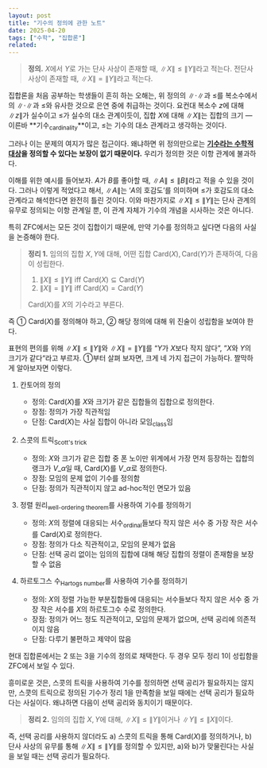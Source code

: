 ```yaml
---
layout: post
title: "기수의 정의에 관한 노트"
date: 2025-04-20
tags: ["수학", "집합론"]
related:
---
```


> **정의.** $X$에서 $Y$로 가는 단사 사상이 존재할 때, $\|X\| \leq \|Y\|$라고 적는다. 전단사 사상이 존재할 때, $\|X\| = \|Y\|$라고 적는다.

집합론을 처음 공부하는 학생들이 흔히 하는 오해는, 위 정의의 $\|\cdot\|$과 $\leq$를 복소수에서의 $\|\cdot\|$과 $\leq$와 유사한 것으로 은연 중에 취급하는 것이다. 요컨대 복소수 $z$에 대해 $\|z\|$가 실수이고 $\leq$가 실수의 대소 관계이듯이, 집합 $X$에 대해 $\|X\|$는 집합의 크기 — 이른바 **기수<sub>cardinality</sub>**이고, $\leq$는 기수의 대소 관계라고 생각하는 것이다.

그러나 이는 문제의 여지가 많은 접근이다. 왜냐하면 위 정의만으로는 **<u>기수라는 수학적 대상</u>을 정의할 수 있다는 보장이 없기 때문이다.** 우리가 정의한 것은 이항 관계에 불과하다.

이해를 위한 예시를 들어보자. $A$가 $B$를 좋아할 때, $\|A\| \leq \|B\|$라고 적을 수 있을 것이다. 그러나 이렇게 적었다고 해서, $\|A\|$는 ‘$A$의 호감도’를 의미하며 $\leq$가 호감도의 대소 관계라고 해석한다면 완전히 틀린 것이다. 이와 마찬가지로 $\|X\| \leq \|Y\|$는 단사 관계의 유무로 정의되는 이항 관계일 뿐, 이 관계 자체가 기수의 개념을 시사하는 것은 아니다.

특히 ZFC에서는 모든 것이 집합이기 때문에, 만약 기수를 정의하고 싶다면 다음의 사실을 논증해야 한다.

> **정리 1.** 임의의 집합 $X, Y$에 대해, 어떤 집합 $\mathrm{Card}(X), \mathrm{Card}(Y)$가 존재하여, 다음이 성립한다.
>
> 1. $\|X\| \leq \|Y\|$ iff $\mathrm{Card}(X) \subseteq \mathrm{Card}(Y)$
> 2. $\|X\| = \|Y\|$ iff $\mathrm{Card}(X) = \mathrm{Card}(Y)$
>
> $\mathrm{Card}(X)$를 $X$의 기수라고 부른다.

즉 ① $\mathrm{Card}(X)$를 정의해야 하고, ② 해당 정의에 대해 위 진술이 성립함을 보여야 한다.

표현의 편의를 위해 $\|X\| \leq \|Y\|$와 $\|X\| = \|Y\|$를 “$Y$가 $X$보다 작지 않다”, ”$X$와 $Y$의 크기가 같다“라고 부르자. ①부터 살펴 보자면, 크게 네 가지 접근이 가능하다. 짤막하게 알아보자면 이렇다.

1. 칸토어의 정의

   - 정의: $\mathrm{Card}(X)$를 $X$와 크기가 같은 집합들의 집합으로 정의한다.
   - 장점: 정의가 가장 직관적임
   - 단점: $\mathrm{Card}(X)$는 사실 집합이 아니라 모임<sub>class</sub>임

2. 스콧의 트릭<sub>Scott's trick</sub>

   - 정의: $X$와 크기가 같은 집합 중 폰 노이만 위계에서 가장 먼저 등장하는 집합의 랭크가 $V\_\alpha$일 때, $\mathrm{Card}(X)$를 $V\_\alpha$로 정의한다.
   - 장점: 모임의 문제 없이 기수를 정의함
   - 단점: 정의가 직관적이지 않고 ad-hoc적인 면모가 있음

3. 정렬 원리<sub>well-ordering theorem</sub>를 사용하여 기수를 정의하기

   - 정의: $X$의 정렬에 대응되는 서수<sub>ordinal</sub>들보다 작지 않은 서수 중 가장 작은 서수를 $\mathrm{Card}(X)$로 정의한다.
   - 장점: 정의가 다소 직관적이고, 모임의 문제가 없음
   - 단점: 선택 공리 없이는 임의의 집합에 대해 해당 집합의 정렬이 존재함을 보장할 수 없음

4. 하르토그스 수<sub>Hartogs number</sub>를 사용하여 기수를 정의하기
   - 정의: $X$의 정렬 가능한 부분집합들에 대응되는 서수들보다 작지 않은 서수 중 가장 작은 서수를 $X$의 하르토그수 수로 정의한다.
   - 장점: 정의가 어느 정도 직관적이고, 모임의 문제가 없으며, 선택 공리에 의존적이지 않음
   - 단점: 다루기 불편하고 제약이 많음

현대 집합론에서는 2 또는 3을 기수의 정의로 채택한다. 두 경우 모두 정리 1이 성립함을 ZFC에서 보일 수 있다.

흥미로운 것은, 스콧의 트릭을 사용하여 기수를 정의하면 선택 공리가 필요하지는 않지만, 스콧의 트릭으로 정의된 기수가 정리 1을 만족함을 보일 때에는 선택 공리가 필요하다는 사실이다. 왜냐하면 다음이 선택 공리와 동치이기 때문이다.

> **정리 2.** 임의의 집합 $X, Y$에 대해, $\|X\| \leq \|Y\|$이거나 $\|Y\| \leq \|X\|$이다.

즉, 선택 공리를 사용하지 않더라도 a) 스콧의 트릭을 통해 $\mathrm{Card}(X)$를 정의하거나, b) 단사 사상의 유무를 통해 $\|X\| \leq \|Y\|$를 정의할 수 있지만, a)와 b)가 맞물린다는 사실을 보일 때는 선택 공리가 필요하다.

